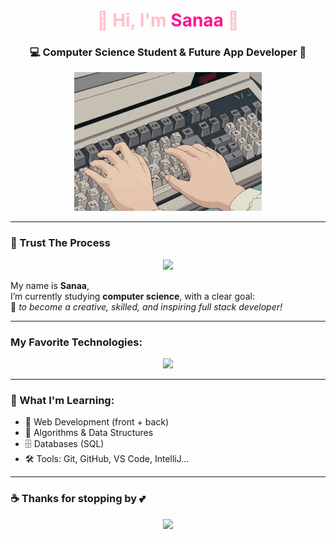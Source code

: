 <!-- README.md for Sanaa -->

<h1 align="center" style="color:pink;">🌸 Hi, I'm <span style="color:deeppink;">Sanaa</span> 🌸</h1>

<h3 align="center">💻 Computer Science Student & Future App Developer 💖</h3>

<p align="center">
  <img src="clavier.gif" alt="Wind Chime" width="300px" />
</p>

---

### 🌸 Trust The Process

<p align="center">
  <img src="https://readme-typing-svg.herokuapp.com?font=Fira+Code&size=22&pause=1000&color=F78CBC&center=true&vCenter=true&width=435&lines=Welcome+to+my+GitHub!;I+code+with+passion+and+determination" />
</p>

My name is **Sanaa**,  
I’m currently studying **computer science**, with a clear goal:  
🎯 *to become a creative, skilled, and inspiring full stack developer!*

---

### My Favorite Technologies:

<p align="center">
  <img src="https://skillicons.dev/icons?i=html,css,js,java,python,sql&theme=light" />
</p>

---

### 🧠 What I'm Learning:

- 🔧 Web Development (front + back)
- 🧩 Algorithms & Data Structures
- 🗄️ Databases (SQL)
- 🛠️ Tools: Git, GitHub, VS Code, IntelliJ...

---



### ☕ Thanks for stopping by 💕

<p align="center">
  <img src="https://capsule-render.vercel.app/api?type=waving&color=f78cbc&height=150&section=footer&text=Thanks+for+visiting+💖&fontColor=fff&fontSize=20" />
</p>
